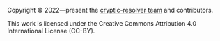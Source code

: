 Copyright © 2022—present the [cryptic-resolver team] and contributors.

This work is licensed under the Creative Commons Attribution 4.0 International License (CC-BY).

[cryptic-resolver team]: https://github.com/orgs/cryptic-resolver/people 